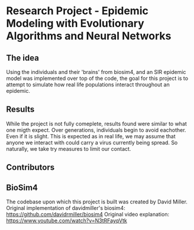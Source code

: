 # Research Project - Epidemic Modeling with Evolutionary Algorithms and Neural Networks 

## The idea
Using the individuals and their 'brains' from biosim4, and an SIR epidemic model was implemented over top of the code, the goal for this project is to attempt to simulate how real life populations interact throughout an epidemic.

## Results
While the project is not fully comeplete, results found were similar to what one migth expect.
Over generations, individuals begin to avoid eachother. Even if it is slight. 
This is expected as in real life, we may assume that anyone we interact with could carry a virus currently being spread. So naturally, we take try measures to limit our contact.

## Contributors


## BioSim4
The codebase upon which this project is built was created by David Miller.
Original implementation of davidmiller's biosim4: https://github.com/davidrmiller/biosim4
Original video explanation: https://www.youtube.com/watch?v=N3tRFayqVtk